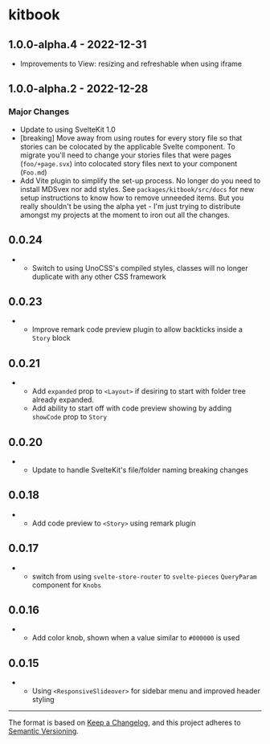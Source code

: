 # kitbook

## 1.0.0-alpha.4 - 2022-12-31

- Improvements to View: resizing and refreshable when using iframe

## 1.0.0-alpha.2 - 2022-12-28

### Major Changes

- Update to using SvelteKit 1.0
- [breaking] Move away from using routes for every story file so that stories can be colocated by the applicable Svelte component. To migrate you'll need to change your stories files that were pages (`foo/+page.svx`) into colocated story files next to your component (`Foo.md`)
- Add Vite plugin to simplify the set-up process. No longer do you need to install MDSvex nor add styles. See `packages/kitbook/src/docs` for new setup instructions to know how to remove unneeded items. But you really shouldn't be using the alpha yet - I'm just trying to distribute amongst my projects at the moment to iron out all the changes.

## 0.0.24

- - Switch to using UnoCSS's compiled styles, classes will no longer duplicate with any other CSS framework

## 0.0.23

- - Improve remark code preview plugin to allow backticks inside a `Story` block
 
## 0.0.21

- - Add `expanded` prop to `<Layout>` if desiring to start with folder tree already expanded.
  - Add ability to start off with code preview showing by adding `showCode` prop to `Story` 

## 0.0.20

- - Update to handle SvelteKit's file/folder naming breaking changes

## 0.0.18

- - Add code preview to `<Story>` using remark plugin

## 0.0.17

- - switch from using `svelte-store-router` to `svelte-pieces` `QueryParam` component for `Knobs`

## 0.0.16

- - Add color knob, shown when a value similar to `#000000` is used

## 0.0.15

- - Using `<ResponsiveSlideover>` for sidebar menu and improved header styling


---

The format is based on [Keep a Changelog](https://keepachangelog.com/en/1.0.0/),
and this project adheres to [Semantic Versioning](https://semver.org/spec/v2.0.0.html).
